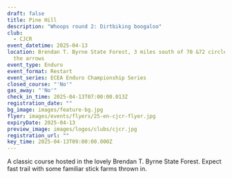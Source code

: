 ```yaml
---
draft: false
title: Pine Hill
description: "Whoops round 2: Dirtbiking boogaloo"
club:
  - CJCR
event_datetime: 2025-04-13
location: Brendan T. Byrne State Forest, 3 miles south of 70 &72 circle, Follow
  the arrows
event_type: Enduro
event_format: Restart
event_series: ECEA Enduro Championship Series
closed_course: "'No'"
gas_away: "'No'"
check_in_time: 2025-04-13T07:00:00.013Z
registration_date: ""
bg_image: images/feature-bg.jpg
flyer: images/events/flyers/25-en-cjcr-flyer.jpg
expiryDate: 2025-04-13
preview_image: images/logos/clubs/cjcr.jpg
registration_url: ""
key_time: 2025-04-13T09:00:00.000Z
---
```


A classic course hosted in the lovely Brendan T. Byrne State Forest. Expect fast trail with some familiar stick farms thrown in.

